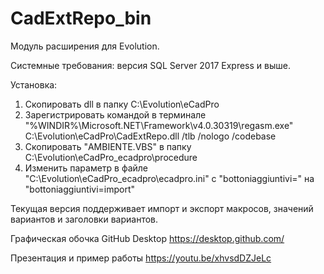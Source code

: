 # CadExtRepo_bin
Модуль расширения для Evolution.

Системные требования: версия SQL Server 2017 Express и выше.

Установка: 
  1. Скопировать dll в папку C:\Evolution\eCadPro
  2. Зарегистрировать командой в терминале 
     "%WINDIR%\Microsoft.NET\Framework\v4.0.30319\regasm.exe" С:\Evolution\eCadPro\CadExtRepo.dll /tlb /nologo /codebase
  4. Скопировать "AMBIENTE.VBS" в папку С:\Evolution\eCadPro\_ecadpro\procedure
  5. Изменить параметр в файле "С:\Evolution\eCadPro\_ecadpro\ecadpro.ini" c "bottoniaggiuntivi=" на "bottoniaggiuntivi=import"

Текущая версия поддерживает импорт и экспорт макросов, значений вариантов и заголовки вариантов.

Графическая обочка GitHub Desktop https://desktop.github.com/

Презентация и пример работы https://youtu.be/xhvsdDZJeLc
